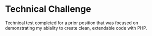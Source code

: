 # Technical Challenge

Technical test completed for a prior position that was focused on demonstrating my abiality to create clean, extendable code with PHP.
